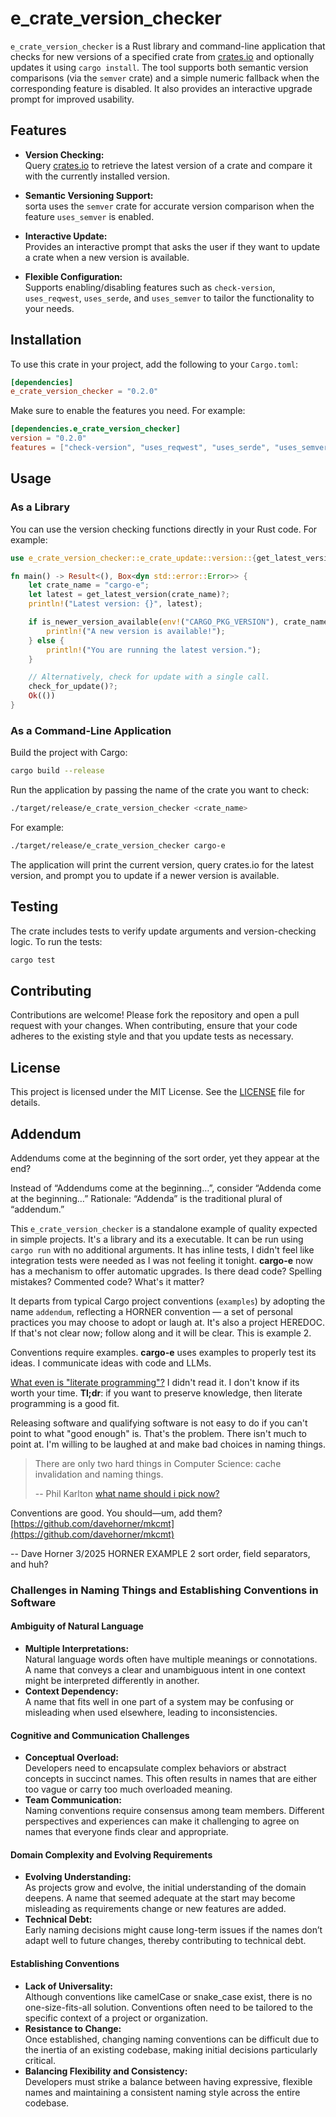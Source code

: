 # e_crate_version_checker

`e_crate_version_checker` is a Rust library and command-line application that checks for new versions of a specified crate from [crates.io](https://crates.io) and optionally updates it using `cargo install`. The tool supports both semantic version comparisons (via the `semver` crate) and a simple numeric fallback when the corresponding feature is disabled. It also provides an interactive upgrade prompt for improved usability.

## Features

- **Version Checking:**  
  Query [crates.io](https://crates.io) to retrieve the latest version of a crate and compare it with the currently installed version.

- **Semantic Versioning Support:**  
  sorta uses the `semver` crate for accurate version comparison when the feature `uses_semver` is enabled.

- **Interactive Update:**  
  Provides an interactive prompt that asks the user if they want to update a crate when a new version is available.

- **Flexible Configuration:**  
  Supports enabling/disabling features such as `check-version`, `uses_reqwest`, `uses_serde`, and `uses_semver` to tailor the functionality to your needs.

## Installation

To use this crate in your project, add the following to your `Cargo.toml`:

```toml
[dependencies]
e_crate_version_checker = "0.2.0"
```

Make sure to enable the features you need. For example:

```toml
[dependencies.e_crate_version_checker]
version = "0.2.0"
features = ["check-version", "uses_reqwest", "uses_serde", "uses_semver"]
```

## Usage

### As a Library

You can use the version checking functions directly in your Rust code. For example:

```rust
use e_crate_version_checker::e_crate_update::version::{get_latest_version, is_newer_version_available, check_for_update};

fn main() -> Result<(), Box<dyn std::error::Error>> {
    let crate_name = "cargo-e";
    let latest = get_latest_version(crate_name)?;
    println!("Latest version: {}", latest);

    if is_newer_version_available(env!("CARGO_PKG_VERSION"), crate_name)? {
        println!("A new version is available!");
    } else {
        println!("You are running the latest version.");
    }

    // Alternatively, check for update with a single call.
    check_for_update()?;
    Ok(())
}
```

### As a Command-Line Application

Build the project with Cargo:

```sh
cargo build --release
```

Run the application by passing the name of the crate you want to check:

```sh
./target/release/e_crate_version_checker <crate_name>
```

For example:

```sh
./target/release/e_crate_version_checker cargo-e
```

The application will print the current version, query crates.io for the latest version, and prompt you to update if a newer version is available.

## Testing

The crate includes tests to verify update arguments and version-checking logic. To run the tests:

```sh
cargo test
```

## Contributing

Contributions are welcome! Please fork the repository and open a pull request with your changes. When contributing, ensure that your code adheres to the existing style and that you update tests as necessary.

## License

This project is licensed under the MIT License. See the [LICENSE](LICENSE) file for details.

## Addendum

Addendums come at the beginning of the sort order, yet they appear at the end?

Instead of “Addendums come at the beginning…”, consider “Addenda come at the beginning…”
Rationale: “Addenda” is the traditional plural of “addendum.”

This `e_crate_version_checker` is a standalone example of quality expected in simple projects.  It's a library and its a executable.  It can be run using `cargo run` with no additional arguments.  It has inline tests, I didn't feel like integration tests were needed as I was not feeling it tonight.  **cargo-e** now has a mechanism to offer automatic upgrades.  Is there dead code? Spelling mistakes?  Commented code?  What's it matter?

It departs from typical Cargo project conventions (`examples`) by adopting the name `addendum`, reflecting a HORNER convention — a set of personal practices you may choose to adopt or laugh at.  It's also a project HEREDOC.  If that's not clear now; follow along and it will be clear.  This is example 2.

Conventions require examples.  **cargo-e** uses examples to properly test its ideas.  I communicate ideas with code and LLMs.

[What even is "literate programming"?](https://pqnelson.github.io/2024/05/29/literate-programming.html) I didn't read it.  I don't know if its worth your time.  **Tl;dr**: if you want to preserve knowledge, then literate programming is a good fit.

Releasing software and qualifying software is not easy to do if you can't point to what "good enough" is.  That's the problem.  There isn't much to point at.  I'm willing to be laughed at and make bad choices in naming things.

> There are only two hard things in Computer Science: cache invalidation and naming things.
> 
> -- Phil Karlton
[what name should i pick now?](https://martinfowler.com/bliki/TwoHardThings.html)

Conventions are good. You should—um, add them?
[https://github.com/davehorner/mkcmt](https://github.com/davehorner/mkcmt)

-- Dave Horner 3/2025
HORNER EXAMPLE 2
sort order, field separators, and huh?
### Challenges in Naming Things and Establishing Conventions in Software

#### Ambiguity of Natural Language
- **Multiple Interpretations:**  
  Natural language words often have multiple meanings or connotations. A name that conveys a clear and unambiguous intent in one context might be interpreted differently in another.
- **Context Dependency:**  
  A name that fits well in one part of a system may be confusing or misleading when used elsewhere, leading to inconsistencies.

#### Cognitive and Communication Challenges
- **Conceptual Overload:**  
  Developers need to encapsulate complex behaviors or abstract concepts in succinct names. This often results in names that are either too vague or carry too much overloaded meaning.
- **Team Communication:**  
  Naming conventions require consensus among team members. Different perspectives and experiences can make it challenging to agree on names that everyone finds clear and appropriate.

#### Domain Complexity and Evolving Requirements
- **Evolving Understanding:**  
  As projects grow and evolve, the initial understanding of the domain deepens. A name that seemed adequate at the start may become misleading as requirements change or new features are added.
- **Technical Debt:**  
  Early naming decisions might cause long-term issues if the names don’t adapt well to future changes, thereby contributing to technical debt.

#### Establishing Conventions
- **Lack of Universality:**  
  Although conventions like camelCase or snake_case exist, there is no one-size-fits-all solution. Conventions often need to be tailored to the specific context of a project or organization.
- **Resistance to Change:**  
  Once established, changing naming conventions can be difficult due to the inertia of an existing codebase, making initial decisions particularly critical.
- **Balancing Flexibility and Consistency:**  
  Developers must strike a balance between having expressive, flexible names and maintaining a consistent naming style across the entire codebase.
